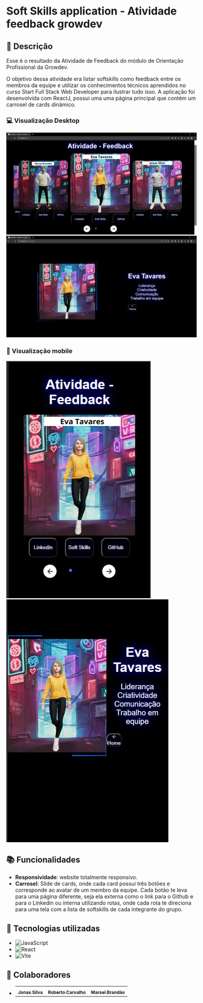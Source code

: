 <h1 text-align="center">Soft Skills application - Atividade feedback growdev</h1>

## :memo: Descrição

Esse é o resultado da Atividade de Feedback do módulo de Orientação Profissional da Growdev.

O objetivo dessa atividade era listar softskills como feedback entre os membros da equipe e utilizar os conhecimentos técnicos aprendidos no curso Start Full Stack Web Developer para ilustrar tudo isso.
A aplicação foi desenvolvida com ReactJ, possui uma uma página principal que contém um carrosel de cards dinâmico.

 <div >
 
 ### :computer: Visualização Desktop 
 ![desktop](./src/assets/telas/desktop1.png)
 ![desktop](./src/assets/telas/desktop2.png)

 ###  :iphone: Visualização mobile

 ![mobile](./src/assets/telas/mobile1.png)
 ![mobile](./src/assets/telas/mobile2.png)
 </div>

## :books: Funcionalidades
* <b>Responsividade</b>: website totalmente responsivo.
* <b>Carrosel</b>: Slide de cards, onde cada card possui três botões e corresponde ao avatar de um membro da equipe. Cada botão te leva para uma página diferente, seja ela externa como o link para o Github e para o Linkedin ou interna utilizando rotas, 
onde cada rota te direciona para uma tela com a lista de softskills de cada integrante do grupo.

##  :wrench: Tecnologias utilizadas

* ![JavaScript](https://img.shields.io/badge/javascript-%23323330.svg?style=for-the-badge&logo=javascript&logoColor=%23F7DF1E)
* ![React](https://img.shields.io/badge/react-%2320232a.svg?style=for-the-badge&logo=react&logoColor=%2361DAFB)
* ![Vite](https://img.shields.io/badge/vite-%23646CFF.svg?style=for-the-badge&logo=vite&logoColor=white)

## :handshake: Colaboradores
* <table>
  <tr>
    <td text-align="center">
      <a href="https://github.com/jonas-amilton">
        <sub>
          <b>Jonas Silva</b>
        </sub>
      </a>
    </td>
    <td text-align="center">
      <a href="https://github.com/Roberto1501">
        <sub>
          <b>Roberto Carvalho</b>
        </sub>
      </a>
    </td>
     <td text-align="center">
      <a href="https://github.com/Marseljrdev">
        <sub>
          <b>Marsel Brandão</b>
        </sub>
      </a>
    </td>
  </tr>
</table>
